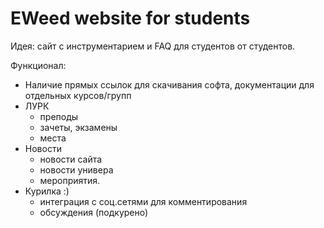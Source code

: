 # EWeed website for students
Идея: сайт с инструментарием и FAQ для студентов от студентов.

Функционал:
- Наличие прямых ссылок для скачивания софта, документации для отдельных курсов/групп
- ЛУРК
  - преподы
  - зачеты, экзамены
  - места
- Новости
  - новости сайта
  - новости универа
  - мероприятия.
- Курилка :)
  - интеграция с соц.сетями для комментирования
  - обсуждения (подкурено)
